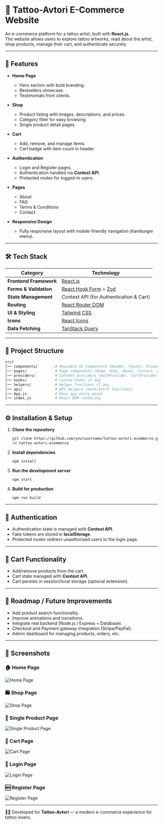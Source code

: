 # 🎨 Tattoo-Avtori E-Commerce Website

An e-commerce platform for a tattoo artist, built with **React.js**.  
The website allows users to explore tattoo artworks, read about the artist, shop products, manage their cart, and authenticate securely.  

---

## 🚀 Features

- **Home Page**
  - Hero section with bold branding.
  - Bestsellers showcase.
  - Testimonials from clients.

- **Shop**
  - Product listing with images, descriptions, and prices.
  - Category filter for easy browsing.
  - Single product detail pages.

- **Cart**
  - Add, remove, and manage items.
  - Cart badge with item count in header.

- **Authentication**
  - Login and Register pages.
  - Authentication handled via **Context API**.
  - Protected routes for logged-in users.

- **Pages**
  - About
  - FAQ
  - Terms & Conditions
  - Contact

- **Responsive Design**
  - Fully responsive layout with mobile-friendly navigation (hamburger menu).

---

## 🛠️ Tech Stack

| Category               | Technology                                                                 |
|------------------------|-----------------------------------------------------------------------------|
| **Frontend Framework** | [React.js](https://reactjs.org/)                                           |
| **Forms & Validation** | [React Hook Form](https://react-hook-form.com/) + [Zod](https://zod.dev/)  |
| **State Management**   | Context API (for Authentication & Cart)                                    |
| **Routing**            | [React Router DOM](https://reactrouter.com/)                               |
| **UI & Styling**       | [Tailwind CSS](https://tailwindcss.com/)                                   |
| **Icons**              | [React Icons](https://react-icons.github.io/react-icons/)                  |
| **Data Fetching**      | [TanStack Query](https://tanstack.com/query/latest)                        |


---

## 📂 Project Structure

```bash
src/
│── components/        # Reusable UI components (Header, Footer, ProductCard, etc.)
│── pages/             # Page components (Home, Shop, About, Contact, etc.)
│── providers/         # Context providers (AuthProvider, CartProvider)
│── hooks/             # Custom hooks if any
│── helpers/           # Helper functions if any
│── api/               # API helpers (mock/fetch functions)
│── App.js             # Main app entry point
│── index.js           # React DOM rendering
```

---

## ⚙️ Installation & Setup

1. **Clone the repository**
   ```bash
   git clone https://github.com/yourusername/tattoo-avtori-ecommerce.git
   cd tattoo-avtori-ecommerce
   ```

2. **Install dependencies**
   ```bash
   npm install
   ```

3. **Run the development server**
   ```bash
   npm start
   ```

4. **Build for production**
   ```bash
   npm run build
   ```

---

## 🔑 Authentication

- Authentication state is managed with **Context API**.
- Fake tokens are stored in **localStorage**.
- Protected routes redirect unauthorized users to the login page.

---

## 🛒 Cart Functionality

- Add/remove products from the cart.
- Cart state managed with **Context API**.
- Cart persists in session/local storage (optional extension).

---

## 📌 Roadmap / Future Improvements

- Add product search functionality.
- Improve animations and transitions.
- Integrate real backend (Node.js / Express + Database).
- Checkout and Payment gateway integration (Stripe/PayPal).
- Admin dashboard for managing products, orders, etc.

---

## 📸 Screenshots

### 🏠 Home Page

![Home Page](screenshots/home.png)

### 🛍️ Shop Page

![Shop Page](screenshots/shop.png)

### 📄 Single Product Page

![Single Product Page](screenshots/product.png)

### 🛒 Cart Page

![Cart Page](screenshots/cart.png)

### 🔑 Login Page

![Login Page](screenshots/login.png)

### 🆕 Register Page

![Register Page](screenshots/register.png)


---

👩‍🎨 Developed for **Tattoo-Avtori** — a modern e-commerce experience for tattoo lovers.
